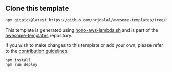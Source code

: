 ## Clone this template

```bash
npx gitpick@latest https://github.com/nrjdalal/awesome-templates/tree/main/hono-apps/hono-aws-lambda
```

This template is generated using [hono-aws-lambda.sh](https://github.com/nrjdalal/awesome-templates/blob/main/.github/.scripts/hono-aws-lambda.sh) and is part of the [awesome-templates](https://github.com/nrjdalal/awesome-templates) repository.

If you wish to make changes to this template or add your own, please refer to the [contribution guidelines](https://github.com/nrjdalal/awesome-templates?tab=readme-ov-file#contributing).

```
npm install
npm run deploy
```
